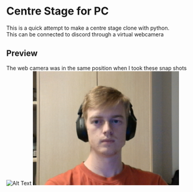 #  Centre Stage for PC
This is a quick attempt to make a centre stage clone with python.  
This can be connected to discord through a virtual webcamera

## Preview
The web camera was in the same position when I took these snap shots
![Alt Text]([https://raw.githubusercontent.com/your-username/your-repository/main/images/example.png](https://github.com/John-Moore-UOA/Center-Stage-PC/blob/main/Screenshot%202025-03-11%20211855.png))
![Another Example](https://github.com/John-Moore-UOA/Center-Stage-PC/blob/main/Screenshot%202025-03-11%20211855.png)
